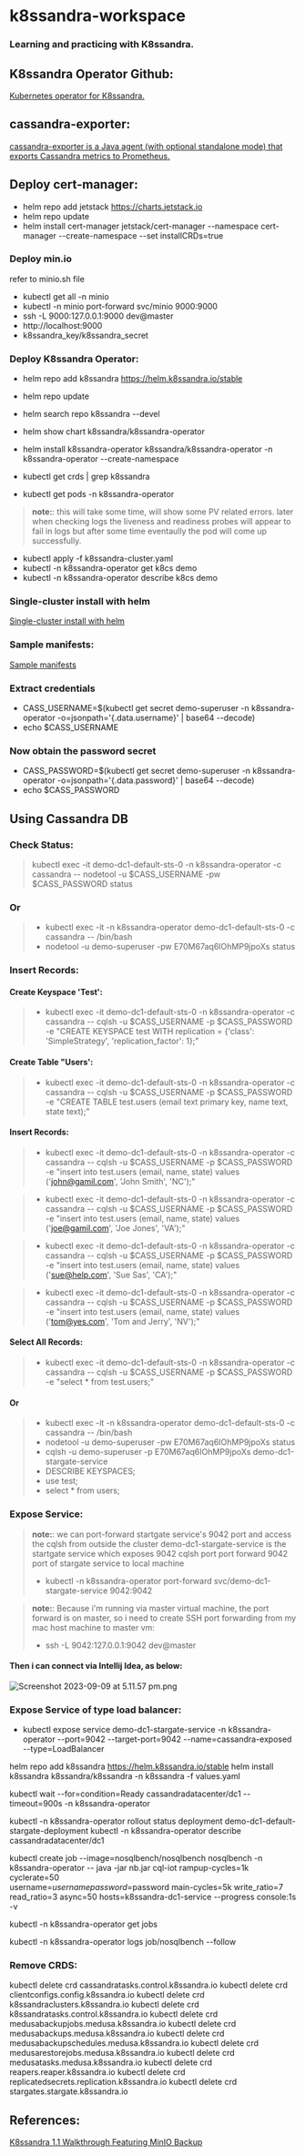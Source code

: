 # k8ssandra-workspace

### Learning and practicing with K8ssandra.

## K8ssandra Operator Github:

[Kubernetes operator for K8ssandra.](https://github.com/k8ssandra/k8ssandra-operator)

## cassandra-exporter:

[cassandra-exporter is a Java agent (with optional standalone mode) that exports Cassandra metrics to Prometheus.](https://github.com/instaclustr/cassandra-exporter)

## Deploy cert-manager:

- helm repo add jetstack https://charts.jetstack.io
- helm repo update
- helm install cert-manager jetstack/cert-manager --namespace cert-manager --create-namespace --set installCRDs=true

### Deploy min.io

refer to minio.sh file

- kubectl get all -n minio
- kubectl -n minio port-forward svc/minio 9000:9000
- ssh -L 9000:127.0.0.1:9000 dev@master
- http://localhost:9000
- k8ssandra_key/k8ssandra_secret

### Deploy K8ssandra Operator:

- helm repo add k8ssandra https://helm.k8ssandra.io/stable
- helm repo update
- helm search repo k8ssandra --devel
- helm show chart k8ssandra/k8ssandra-operator
- helm install k8ssandra-operator k8ssandra/k8ssandra-operator -n k8ssandra-operator --create-namespace


- kubectl get crds | grep k8ssandra
- kubectl get pods -n k8ssandra-operator

> **note:**: this will take some time, will show some PV related errors. later when checking logs the liveness and
> readiness probes will appear to fail in logs but after some time eventaully the pod will come up successfully.

- kubectl apply -f k8ssandra-cluster.yaml
- kubectl -n k8ssandra-operator get k8cs demo
- kubectl -n k8ssandra-operator describe k8cs demo

### Single-cluster install with helm

[Single-cluster install with helm](https://docs.k8ssandra.io/install/local/single-cluster-helm/)

### Sample manifests:

[Sample manifests](https://docs.k8ssandra.io/quickstarts/samples/)

### Extract credentials

- CASS_USERNAME=$(kubectl get secret demo-superuser -n k8ssandra-operator -o=jsonpath='{.data.username}' | base64
  --decode)
- echo $CASS_USERNAME

### Now obtain the password secret

- CASS_PASSWORD=$(kubectl get secret demo-superuser -n k8ssandra-operator -o=jsonpath='{.data.password}' | base64
  --decode)
- echo $CASS_PASSWORD

## Using Cassandra DB

### Check Status:

> kubectl exec -it demo-dc1-default-sts-0 -n k8ssandra-operator -c cassandra -- nodetool -u $CASS_USERNAME -pw
> $CASS_PASSWORD status

### Or

> - kubectl exec -it -n k8ssandra-operator demo-dc1-default-sts-0 -c cassandra -- /bin/bash
> - nodetool -u demo-superuser -pw E70M67aq6IOhMP9jpoXs status

### Insert Records:

#### Create Keyspace 'Test':

> - kubectl exec -it demo-dc1-default-sts-0 -n k8ssandra-operator -c cassandra -- cqlsh -u $CASS_USERNAME -p
    $CASS_PASSWORD -e "CREATE KEYSPACE test WITH replication = {'class': 'SimpleStrategy', 'replication_factor': 1};"

#### Create Table "Users':

> - kubectl exec -it demo-dc1-default-sts-0 -n k8ssandra-operator -c cassandra -- cqlsh -u $CASS_USERNAME -p
    $CASS_PASSWORD -e "CREATE TABLE test.users (email text primary key, name text, state text);"

#### Insert Records:

> - kubectl exec -it demo-dc1-default-sts-0 -n k8ssandra-operator -c cassandra -- cqlsh -u $CASS_USERNAME -p
    $CASS_PASSWORD -e "insert into test.users (email, name, state) values ('john@gamil.com', 'John Smith', 'NC');"

> - kubectl exec -it demo-dc1-default-sts-0 -n k8ssandra-operator -c cassandra -- cqlsh -u $CASS_USERNAME -p
    $CASS_PASSWORD -e "insert into test.users (email, name, state) values ('joe@gamil.com', 'Joe Jones', 'VA');"

> - kubectl exec -it demo-dc1-default-sts-0 -n k8ssandra-operator -c cassandra -- cqlsh -u $CASS_USERNAME -p
    $CASS_PASSWORD -e "insert into test.users (email, name, state) values ('sue@help.com', 'Sue Sas', 'CA');"

> - kubectl exec -it demo-dc1-default-sts-0 -n k8ssandra-operator -c cassandra -- cqlsh -u $CASS_USERNAME -p
    $CASS_PASSWORD -e "insert into test.users (email, name, state) values ('tom@yes.com', 'Tom and Jerry', 'NV');"

#### Select All Records:

> - kubectl exec -it demo-dc1-default-sts-0 -n k8ssandra-operator -c cassandra -- cqlsh -u $CASS_USERNAME -p
    $CASS_PASSWORD -e "select * from test.users;"

#### Or

> - kubectl exec -it -n k8ssandra-operator demo-dc1-default-sts-0 -c cassandra -- /bin/bash
> - nodetool -u demo-superuser -pw E70M67aq6IOhMP9jpoXs status
> - cqlsh -u demo-superuser -p E70M67aq6IOhMP9jpoXs demo-dc1-stargate-service
> - DESCRIBE KEYSPACES;
> - use test;
> - select * from users;

### Expose Service:

> **note:**: we can port-forward startgate service's 9042 port and access the cqlsh from outside the cluster
> demo-dc1-stargate-service is the startgate service which exposes 9042 cqlsh port
> port forward 9042 port of stargate service to local machine
> - kubectl -n k8ssandra-operator port-forward svc/demo-dc1-stargate-service 9042:9042

> **note:**: Because i'm running via master virtual machine, the port forward is on master, so i need to create SSH port
> forwarding from my mac host machine to master vm:
> - ssh -L 9042:127.0.0.1:9042 dev@master

#### Then i can connect via Intellij Idea, as below:

![Screenshot 2023-09-09 at 5.11.57 pm.png](Screenshot%202023-09-09%20at%205.11.57%20pm.png)

### Expose Service of type load balancer:

- kubectl expose service demo-dc1-stargate-service -n k8ssandra-operator --port=9042 --target-port=9042
  --name=cassandra-exposed --type=LoadBalancer



helm repo add k8ssandra https://helm.k8ssandra.io/stable
helm install k8ssandra k8ssandra/k8ssandra -n k8ssandra -f values.yaml

kubectl wait --for=condition=Ready cassandradatacenter/dc1 --timeout=900s -n k8ssandra-operator

kubectl -n k8ssandra-operator rollout status deployment demo-dc1-default-stargate-deployment
kubectl -n k8ssandra-operator describe cassandradatacenter/dc1



kubectl create job --image=nosqlbench/nosqlbench nosqlbench -n k8ssandra-operator -- java -jar nb.jar cql-iot rampup-cycles=1k cyclerate=50 \
username=$username password=$password main-cycles=5k write_ratio=7 read_ratio=3 async=50 hosts=k8ssandra-dc1-service --progress console:1s -v

kubectl -n k8ssandra-operator get jobs

kubectl -n k8ssandra-operator logs job/nosqlbench --follow




### Remove CRDS:

kubectl delete crd cassandratasks.control.k8ssandra.io
kubectl delete crd clientconfigs.config.k8ssandra.io
kubectl delete crd k8ssandraclusters.k8ssandra.io
kubectl delete crd k8ssandratasks.control.k8ssandra.io
kubectl delete crd medusabackupjobs.medusa.k8ssandra.io
kubectl delete crd medusabackups.medusa.k8ssandra.io
kubectl delete crd medusabackupschedules.medusa.k8ssandra.io
kubectl delete crd medusarestorejobs.medusa.k8ssandra.io
kubectl delete crd medusatasks.medusa.k8ssandra.io
kubectl delete crd reapers.reaper.k8ssandra.io
kubectl delete crd replicatedsecrets.replication.k8ssandra.io
kubectl delete crd stargates.stargate.k8ssandra.io

## References:

[K8ssandra 1.1 Walkthrough Featuring MinIO Backup](https://www.youtube.com/watch?v=RyO60H9s0UI)
